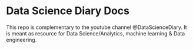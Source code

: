# Data Science Diary Docs
This repo is complementary to the youtube channel @DataScienceDiary. It is meant as resource for Data Science/Analytics, machine learning &amp; Data engineering.
